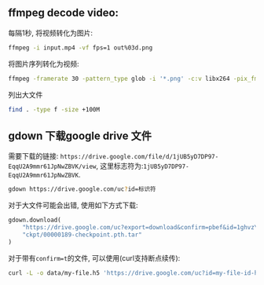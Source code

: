 
## ffmpeg decode video:

每隔1秒, 将视频转化为图片:

```bash
ffmpeg -i input.mp4 -vf fps=1 out%03d.png
```

将图片序列转化为视频:

```bash
ffmpeg -framerate 30 -pattern_type glob -i '*.png' -c:v libx264 -pix_fmt yuv420p out.mp4
```

列出大文件
```bash
find . -type f -size +100M
```

## gdown 下载google drive 文件

需要下载的链接: `https://drive.google.com/file/d/1jUB5yD7DP97-EqqU2A9mmr61JpNwZBVK/view`, 这里标志符为:`1jUB5yD7DP97-EqqU2A9mmr61JpNwZBVK`.

```bash
gdown https://drive.google.com/uc?id=标识符
```


对于大文件可能会出错, 使用如下方式下载:
```python
gdown.download(
    "https://drive.google.com/uc?export=download&confirm=pbef&id=1ghvzYXdmiCuX5I757id73jWuRLMCzXAX",
    "ckpt/00000189-checkpoint.pth.tar"
)
```

对于带有`confirm=t`的文件, 可以使用(curl支持断点续传):
```bash
curl -L -o data/my-file.h5 'https://drive.google.com/uc?id=my-file-id-here&confirm=t
```